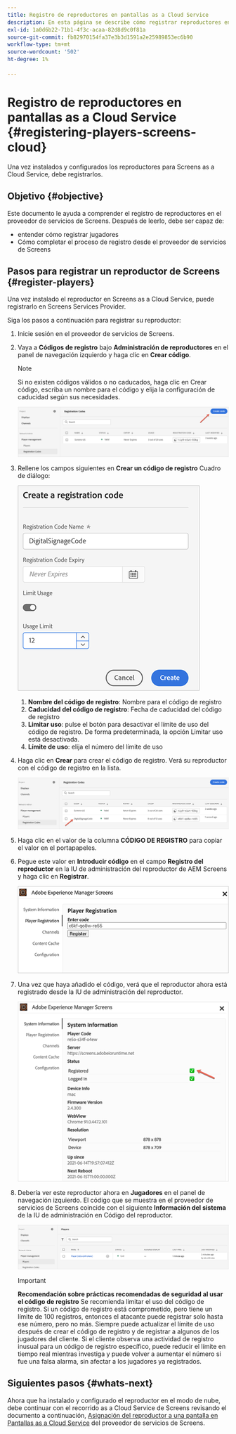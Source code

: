 ```yaml
---
title: Registro de reproductores en pantallas as a Cloud Service
description: En esta página se describe cómo registrar reproductores en Screens as a Cloud Service.
exl-id: 1a0d6b22-71b1-4f3c-acaa-82d8d9c0f81a
source-git-commit: fb82970154fa37e3b3d1591a2e25989853ec6b90
workflow-type: tm+mt
source-wordcount: '502'
ht-degree: 1%

---
```


# Registro de reproductores en pantallas as a Cloud Service {#registering-players-screens-cloud}

Una vez instalados y configurados los reproductores para Screens as a Cloud Service, debe registrarlos.

## Objetivo {#objective}

Este documento le ayuda a comprender el registro de reproductores en el proveedor de servicios de Screens. Después de leerlo, debe ser capaz de:

* entender cómo registrar jugadores
* Cómo completar el proceso de registro desde el proveedor de servicios de Screens

## Pasos para registrar un reproductor de Screens {#register-players}

Una vez instalado el reproductor en Screens as a Cloud Service, puede registrarlo en Screens Services Provider.

Siga los pasos a continuación para registrar su reproductor:

1. Inicie sesión en el proveedor de servicios de Screens.

1. Vaya a **Códigos de registro** bajo **Administración de reproductores** en el panel de navegación izquierdo y haga clic en **Crear código**.

   >[!NOTE]
   >Si no existen códigos válidos o no caducados, haga clic en Crear código, escriba un nombre para el código y elija la configuración de caducidad según sus necesidades.

   ![imagen](/help/screens-cloud/assets/player/register-player1.png)

1. Rellene los campos siguientes en **Crear un código de registro** Cuadro de diálogo:

   ![imagen](/help/screens-cloud/assets/player/register-player2.png)

   1. **Nombre del código de registro**: Nombre para el código de registro
   1. **Caducidad del código de registro**: Fecha de caducidad del código de registro
   1. **Limitar uso**: pulse el botón para desactivar el límite de uso del código de registro. De forma predeterminada, la opción Limitar uso está desactivada.
   1. **Límite de uso**: elija el número del límite de uso

1. Haga clic en **Crear** para crear el código de registro. Verá su reproductor con el código de registro en la lista.

   ![imagen](/help/screens-cloud/assets/player/register-player3.png)

1. Haga clic en el valor de la columna **CÓDIGO DE REGISTRO**  para copiar el valor en el portapapeles.

1. Pegue este valor en **Introducir código** en el campo **Registro del reproductor** en la IU de administración del reproductor de AEM Screens y haga clic en **Registrar**.

   ![imagen](/help/screens-cloud/assets/player/register-player4.png)


1. Una vez que haya añadido el código, verá que el reproductor ahora está registrado desde la IU de administración del reproductor.

   ![imagen](/help/screens-cloud/assets/player/register-player5.png)

1. Debería ver este reproductor ahora en **Jugadores** en el panel de navegación izquierdo. El código que se muestra en el proveedor de servicios de Screens coincide con el siguiente **Información del sistema** de la IU de administración en Código del reproductor.

   ![imagen](/help/screens-cloud/assets/player/register-player6.png)

   >[!IMPORTANT]
   >**Recomendación sobre prácticas recomendadas de seguridad al usar el código de registro**
   >Se recomienda limitar el uso del código de registro. Si un código de registro está comprometido, pero tiene un límite de 100 registros, entonces el atacante puede registrar solo hasta ese número, pero no más. Siempre puede actualizar el límite de uso después de crear el código de registro y de registrar a algunos de los jugadores del cliente. Si el cliente observa una actividad de registro inusual para un código de registro específico, puede reducir el límite en tiempo real mientras investiga y puede volver a aumentar el número si fue una falsa alarma, sin afectar a los jugadores ya registrados.


## Siguientes pasos {#whats-next}

Ahora que ha instalado y configurado el reproductor en el modo de nube, debe continuar con el recorrido as a Cloud Service de Screens revisando el documento a continuación, [Asignación del reproductor a una pantalla en Pantallas as a Cloud Service](/help/screens-cloud/managing-players-registration/assigning-player-display.md) del proveedor de servicios de Screens.
